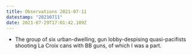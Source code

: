 ```yaml
---
title: Observations 2021-07-11
datestamp: "20210711"
date: 2021-07-29T17:01:42.109Z
---
```

- The group of six urban-dwelling, gun lobby-despising quasi-pacifists shooting La Croix cans with BB guns, of which I was a part.